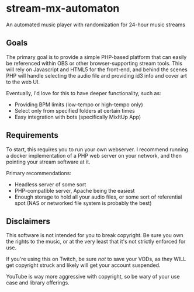 # stream-mx-automaton
An automated music player with randomization for 24-hour music streams

## Goals
The primary goal is to provide a simple PHP-based platform that can easily be referenced within OBS or other browser-supporting stream tools. This will rely on Javascript and HTML5 for the front-end, and behind the scenes PHP will handle selecting the audio file and providing id3 info and cover art to the web UI.

Eventually, I'd love for this to have deeper functionality, such as:
* Providing BPM limits (low-tempo or high-tempo only)
* Select only from specified folders at certain times
* Easy integration with bots (specifically MixItUp App)

## Requirements
To start, this requires you to run your own webserver. I recommend running a docker implementation of a PHP web server on your network, and then pointing your stream software at it.

Primary recommendations:
* Headless server of some sort
* PHP-compatible server, Apache being the easiest
* Enough storage to hold all your audio files, or some sort of referential spot (NAS or networked file system is probably the best)

## Disclaimers
This software is not intended for you to break copyright. Be sure you own the rights to the music, or at the very least that it's not strictly enforced for use.

If you're using this on Twitch, be sure *not* to save your VODs, as they WILL get copyright struck and likely will get your account suspended.

YouTube is way more aggressive with copyright, so be wary of your use case and library offerings.